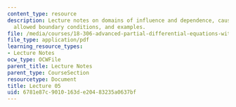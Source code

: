 ```yaml
---
content_type: resource
description: Lecture notes on domains of influence and dependence, causality and uniqueness,
  allowed boundary conditions, and examples.
file: /media/courses/18-306-advanced-partial-differential-equations-with-applications-fall-2009/6781e87c9010163de20483235a0637bf_MIT18_306f09_lec05.pdf
file_type: application/pdf
learning_resource_types:
- Lecture Notes
ocw_type: OCWFile
parent_title: Lecture Notes
parent_type: CourseSection
resourcetype: Document
title: Lecture 05
uid: 6781e87c-9010-163d-e204-83235a0637bf
---
```


